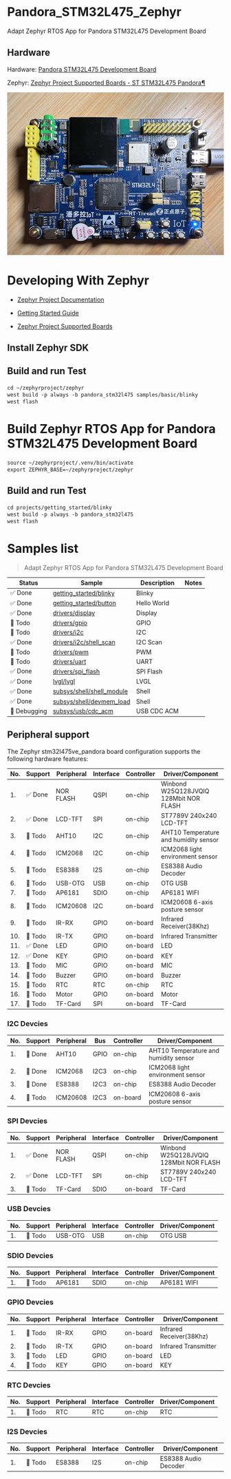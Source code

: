 # Pandora_STM32L475_Zephyr

Adapt Zephyr RTOS App for Pandora STM32L475 Development Board

## Hardware

Hardware: [Pandora STM32L475 Development Board](http://www.openedv.com/docs/boards/iot/zdyz_panduola.html)

Zephyr: [Zephyr Project Supported Boards - ST STM32L475 Pandora¶](https://docs.zephyrproject.org/latest/boards/arm/pandora_stm32l475/doc/index.html)

![Pandora STM32L475 Development Board](./assets/images/hardware/Pandora_STM32L475.png)


# Developing With Zephyr

- [Zephyr Project Documentation](https://docs.zephyrproject.org/latest/index.html)

- [Getting Started Guide](https://docs.zephyrproject.org/latest/develop/getting_started/index.html)

- [Zephyr Project Supported Boards](https://docs.zephyrproject.org/latest/boards/index.html)

## Install Zephyr SDK

## Build and run Test

```shell
cd ~/zephyrproject/zephyr
west build -p always -b pandora_stm32l475 samples/basic/blinky
west flash
```

# Build Zephyr RTOS App for Pandora STM32L475 Development Board

```shell
source ~/zephyrproject/.venv/bin/activate
export ZEPHYR_BASE=~/zephyrproject/zephyr
```

## Build and run Test

```shell
cd projects/getting_started/blinky
west build -p always -b pandora_stm32l475
west flash
```

# Samples list

> Adapt Zephyr RTOS App for Pandora STM32L475 Development Board

| Status | Sample | Description | Notes |
| ------ | ------ | ----------- | ----- |
| ✅ Done | [getting_started/blinky](./projects/getting_started/blinky) | Blinky | |
| ✅ Done | [getting_started/button](./projects/getting_started/button) | Hello World | |
| ✅ Done | [drivers/display](./projects/drivers/display) | Display | |
| :construction: Todo | [drivers/gpio](./projects/drivers/gpio) | GPIO | |
| :construction: Todo | [drivers/i2c](./projects/drivers/i2c) | I2C | |
| ✅ Done | [drivers/i2c/shell_scan](./projects/drivers/i2c/shell_scan) | I2C Scan | |
| :construction: Todo | [drivers/pwm](./projects/drivers/pwm) | PWM | |
| :construction: Todo | [drivers/uart](./projects/drivers/uart) | UART | |
| ✅ Done | [drivers/spi_flash](./projects/drivers/spi_flash) | SPI Flash | |
| ✅ Done | [lvgl/lvgl](./projects/lvgl/lvgl) | LVGL | |
| ✅ Done | [subsys/shell/shell_module](./projects/subsys/shell/shell_module) | Shell | |
| ✅ Done | [subsys/shell/devmem_load](./projects/subsys/shell/devmem_load) | Shell | |
| 🐛 Debugging | [subsys/usb/cdc_acm](./projects/subsys/usb/cdc_acm) | USB CDC ACM | |



## Peripheral support

The Zephyr stm32l475ve_pandora board configuration supports the following hardware features:

| No. | Support | Peripheral | Interface | Controller | Driver/Component                |
| --- | ------- | ---------- | --------- | ---------- | ------------------------------- |
| 1.  | ✅ Done | NOR FLASH  | QSPI  | on-chip | Winbond W25Q128JVQIQ 128Mbit NOR FLASH |
| 2.  | ✅ Done | LCD-TFT    | SPI   | on-chip | ST7789V 240x240 LCD-TFT |
| 3.  | :construction: Todo | AHT10      | I2C   | on-chip | AHT10 Temperature and humidity sensor |
| 4.  | :construction: Todo | ICM2068    | I2C   | on-chip | ICM2068 light environment sensor |
| 5.  | :construction: Todo | ES8388     | I2S   | on-chip | ES8388 Audio Decoder |
| 6.  | :construction: Todo | USB-OTG    | USB   | on-chip | OTG USB |
| 7.  | :construction: Todo | AP6181     | SDIO  | on-chip | AP6181 WIFI |
| 8.  | :construction: Todo | ICM20608 | I2C  | on-board | ICM20608 6-axis posture sensor |
| 9.  | :construction: Todo | IR-RX      | GPIO  | on-board | Infrared Receiver(38Khz) |
| 10. | :construction: Todo | IR-TX      | GPIO  | on-board | Infrared Transmitter |
| 11. | ✅ Done | LED        | GPIO  | on-board | LED |
| 12. | ✅ Done | KEY        | GPIO  | on-board | KEY |
| 13. | :construction: Todo | MIC        | GPIO  | on-board | MIC |
| 14. | :construction: Todo | Buzzer     | GPIO  | on-board | Buzzer |
| 15. | :construction: Todo | RTC        | RTC   | on-chip | RTC |
| 16. | :construction: Todo | Motor      | GPIO  | on-board | Motor |
| 17. | :construction: Todo | TF-Card    | SPI  | on-board | TF-Card |

### I2C Devcies

| No. | Support | Peripheral | Bus | Controller | Driver/Component                |
| --- | ------- | ---------- | --------- | ---------- | ------------------------------- |
| 1.  | :construction: Done | AHT10      | GPIO | on-chip | AHT10 Temperature and humidity sensor |
| 2.  | :construction: Done | ICM2068    | I2C3   | on-chip | ICM2068 light environment sensor |
| 3.  | :construction: Done | ES8388     | I2C3   | on-chip | ES8388 Audio Decoder |
| 4.  | :construction: Todo | ICM20608 | I2C3  | on-board | ICM20608 6-axis posture sensor |

### SPI Devcies

| No. | Support | Peripheral | Interface | Controller | Driver/Component                |
| --- | ------- | ---------- | --------- | ---------- | ------------------------------- |
| 1.  | ✅ Done | NOR FLASH  | QSPI  | on-chip | Winbond W25Q128JVQIQ 128Mbit NOR FLASH |
| 2.  | ✅ Done | LCD-TFT    | SPI   | on-chip | ST7789V 240x240 LCD-TFT |
| 3.  | :construction: Todo | TF-Card    | SDIO  | on-board | TF-Card |

### USB Devcies

| No. | Support | Peripheral | Interface | Controller | Driver/Component                |
| --- | ------- | ---------- | --------- | ---------- | ------------------------------- |
| 1.  | :construction: Todo | USB-OTG    | USB   | on-chip | OTG USB |

### SDIO Devcies

| No. | Support | Peripheral | Interface | Controller | Driver/Component                |
| --- | ------- | ---------- | --------- | ---------- | ------------------------------- |
| 1.  | :construction: Todo | AP6181     | SDIO  | on-chip | AP6181 WIFI |

### GPIO Devcies

| No. | Support | Peripheral | Interface | Controller | Driver/Component                |
| --- | ------- | ---------- | --------- | ---------- | ------------------------------- |
| 1.  | :construction: Todo | IR-RX      | GPIO  | on-board | Infrared Receiver(38Khz) |
| 2.  | :construction: Todo | IR-TX      | GPIO  | on-board | Infrared Transmitter |
| 3.  | :construction: Todo | LED        | GPIO  | on-board | LED |
| 4.  | :construction: Todo | KEY        | GPIO  | on-board | KEY |

### RTC Devcies

| No. | Support | Peripheral | Interface | Controller | Driver/Component                |
| --- | ------- | ---------- | --------- | ---------- | ------------------------------- |
| 1.  | :construction: Todo | RTC        | RTC   | on-chip | RTC |

### I2S Devcies

| No. | Support | Peripheral | Interface | Controller | Driver/Component                |
| --- | ------- | ---------- | --------- | ---------- | ------------------------------- |
| 1.  | :construction: Todo | ES8388     | I2S   | on-chip | ES8388 Audio Decoder |

